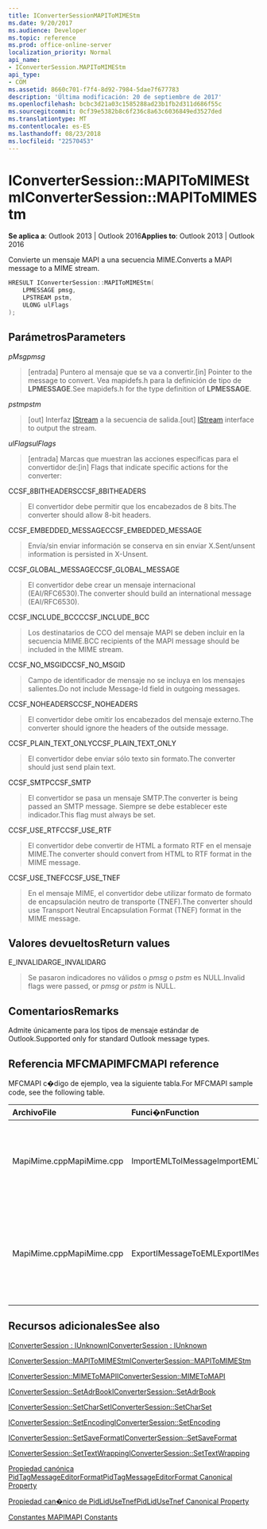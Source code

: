 ```yaml
---
title: IConverterSessionMAPIToMIMEStm
ms.date: 9/20/2017
ms.audience: Developer
ms.topic: reference
ms.prod: office-online-server
localization_priority: Normal
api_name:
- IConverterSession.MAPIToMIMEStm
api_type:
- COM
ms.assetid: 8660c701-f7f4-8d92-7984-5dae7f677783
description: 'Última modificación: 20 de septiembre de 2017'
ms.openlocfilehash: bcbc3d21a03c1585288ad23b1fb2d311d686f55c
ms.sourcegitcommit: 0cf39e5382b8c6f236c8a63c6036849ed3527ded
ms.translationtype: MT
ms.contentlocale: es-ES
ms.lasthandoff: 08/23/2018
ms.locfileid: "22570453"
---
```

# <a name="iconvertersessionmapitomimestm"></a><span data-ttu-id="09567-103">IConverterSession::MAPIToMIMEStm</span><span class="sxs-lookup"><span data-stu-id="09567-103">IConverterSession::MAPIToMIMEStm</span></span>
 
  
<span data-ttu-id="09567-104">**Se aplica a**: Outlook 2013 | Outlook 2016</span><span class="sxs-lookup"><span data-stu-id="09567-104">**Applies to**: Outlook 2013 | Outlook 2016</span></span> 
  
<span data-ttu-id="09567-105">Convierte un mensaje MAPI a una secuencia MIME.</span><span class="sxs-lookup"><span data-stu-id="09567-105">Converts a MAPI message to a MIME stream.</span></span>
  
```cpp
HRESULT IConverterSession::MAPIToMIMEStm( 
    LPMESSAGE pmsg, 
    LPSTREAM pstm, 
    ULONG ulFlags 
);
```

## <a name="parameters"></a><span data-ttu-id="09567-106">Parámetros</span><span class="sxs-lookup"><span data-stu-id="09567-106">Parameters</span></span>

 <span data-ttu-id="09567-107">_pMsg_</span><span class="sxs-lookup"><span data-stu-id="09567-107">_pmsg_</span></span>
  
> <span data-ttu-id="09567-108">[entrada] Puntero al mensaje que se va a convertir.</span><span class="sxs-lookup"><span data-stu-id="09567-108">[in] Pointer to the message to convert.</span></span> <span data-ttu-id="09567-109">Vea mapidefs.h para la definición de tipo de **LPMESSAGE**.</span><span class="sxs-lookup"><span data-stu-id="09567-109">See mapidefs.h for the type definition of **LPMESSAGE**.</span></span>
    
 <span data-ttu-id="09567-110">_pstm_</span><span class="sxs-lookup"><span data-stu-id="09567-110">_pstm_</span></span>
  
> <span data-ttu-id="09567-111">[out] Interfaz [IStream](http://msdn.microsoft.com/en-us/library/aa380034%28VS.85%29.aspx) a la secuencia de salida.</span><span class="sxs-lookup"><span data-stu-id="09567-111">[out] [IStream](http://msdn.microsoft.com/en-us/library/aa380034%28VS.85%29.aspx) interface to output the stream.</span></span> 
    
 <span data-ttu-id="09567-112">_ulFlags_</span><span class="sxs-lookup"><span data-stu-id="09567-112">_ulFlags_</span></span>
  
>  <span data-ttu-id="09567-113">[entrada] Marcas que muestran las acciones específicas para el convertidor de:</span><span class="sxs-lookup"><span data-stu-id="09567-113">[in] Flags that indicate specific actions for the converter:</span></span> 
    
<span data-ttu-id="09567-114">CCSF_8BITHEADERS</span><span class="sxs-lookup"><span data-stu-id="09567-114">CCSF_8BITHEADERS</span></span>
  
> <span data-ttu-id="09567-115">El convertidor debe permitir que los encabezados de 8 bits.</span><span class="sxs-lookup"><span data-stu-id="09567-115">The converter should allow 8-bit headers.</span></span>
    
<span data-ttu-id="09567-116">CCSF_EMBEDDED_MESSAGE</span><span class="sxs-lookup"><span data-stu-id="09567-116">CCSF_EMBEDDED_MESSAGE</span></span>
  
> <span data-ttu-id="09567-117">Envía/sin enviar información se conserva en sin enviar X.</span><span class="sxs-lookup"><span data-stu-id="09567-117">Sent/unsent information is persisted in X-Unsent.</span></span>
    
<span data-ttu-id="09567-118">CCSF_GLOBAL_MESSAGE</span><span class="sxs-lookup"><span data-stu-id="09567-118">CCSF_GLOBAL_MESSAGE</span></span>
  
> <span data-ttu-id="09567-119">El convertidor debe crear un mensaje internacional (EAI/RFC6530).</span><span class="sxs-lookup"><span data-stu-id="09567-119">The converter should build an international message (EAI/RFC6530).</span></span>
    
<span data-ttu-id="09567-120">CCSF_INCLUDE_BCC</span><span class="sxs-lookup"><span data-stu-id="09567-120">CCSF_INCLUDE_BCC</span></span>
  
> <span data-ttu-id="09567-121">Los destinatarios de CCO del mensaje MAPI se deben incluir en la secuencia MIME.</span><span class="sxs-lookup"><span data-stu-id="09567-121">BCC recipients of the MAPI message should be included in the MIME stream.</span></span>
    
<span data-ttu-id="09567-122">CCSF_NO_MSGID</span><span class="sxs-lookup"><span data-stu-id="09567-122">CCSF_NO_MSGID</span></span>
  
> <span data-ttu-id="09567-123">Campo de identificador de mensaje no se incluya en los mensajes salientes.</span><span class="sxs-lookup"><span data-stu-id="09567-123">Do not include Message-Id field in outgoing messages.</span></span>
    
<span data-ttu-id="09567-124">CCSF_NOHEADERS</span><span class="sxs-lookup"><span data-stu-id="09567-124">CCSF_NOHEADERS</span></span>
  
> <span data-ttu-id="09567-125">El convertidor debe omitir los encabezados del mensaje externo.</span><span class="sxs-lookup"><span data-stu-id="09567-125">The converter should ignore the headers of the outside message.</span></span>
    
<span data-ttu-id="09567-126">CCSF_PLAIN_TEXT_ONLY</span><span class="sxs-lookup"><span data-stu-id="09567-126">CCSF_PLAIN_TEXT_ONLY</span></span>
  
> <span data-ttu-id="09567-127">El convertidor debe enviar sólo texto sin formato.</span><span class="sxs-lookup"><span data-stu-id="09567-127">The converter should just send plain text.</span></span>
    
<span data-ttu-id="09567-128">CCSF_SMTP</span><span class="sxs-lookup"><span data-stu-id="09567-128">CCSF_SMTP</span></span>
  
> <span data-ttu-id="09567-129">El convertidor se pasa un mensaje SMTP.</span><span class="sxs-lookup"><span data-stu-id="09567-129">The converter is being passed an SMTP message.</span></span> <span data-ttu-id="09567-130">Siempre se debe establecer este indicador.</span><span class="sxs-lookup"><span data-stu-id="09567-130">This flag must always be set.</span></span>
    
<span data-ttu-id="09567-131">CCSF_USE_RTF</span><span class="sxs-lookup"><span data-stu-id="09567-131">CCSF_USE_RTF</span></span>
  
> <span data-ttu-id="09567-132">El convertidor debe convertir de HTML a formato RTF en el mensaje MIME.</span><span class="sxs-lookup"><span data-stu-id="09567-132">The converter should convert from HTML to RTF format in the MIME message.</span></span>
    
<span data-ttu-id="09567-133">CCSF_USE_TNEF</span><span class="sxs-lookup"><span data-stu-id="09567-133">CCSF_USE_TNEF</span></span>
  
> <span data-ttu-id="09567-134">En el mensaje MIME, el convertidor debe utilizar formato de formato de encapsulación neutro de transporte (TNEF).</span><span class="sxs-lookup"><span data-stu-id="09567-134">The converter should use Transport Neutral Encapsulation Format (TNEF) format in the MIME message.</span></span>
    
## <a name="return-values"></a><span data-ttu-id="09567-135">Valores devueltos</span><span class="sxs-lookup"><span data-stu-id="09567-135">Return values</span></span>

<span data-ttu-id="09567-136">E_INVALIDARG</span><span class="sxs-lookup"><span data-stu-id="09567-136">E_INVALIDARG</span></span>
  
> <span data-ttu-id="09567-137">Se pasaron indicadores no válidos o *pmsg* o *pstm* es NULL.</span><span class="sxs-lookup"><span data-stu-id="09567-137">Invalid flags were passed, or  *pmsg*  or  *pstm*  is NULL.</span></span> 
    
## <a name="remarks"></a><span data-ttu-id="09567-138">Comentarios</span><span class="sxs-lookup"><span data-stu-id="09567-138">Remarks</span></span>

<span data-ttu-id="09567-139">Admite únicamente para los tipos de mensaje estándar de Outlook.</span><span class="sxs-lookup"><span data-stu-id="09567-139">Supported only for standard Outlook message types.</span></span>
  
## <a name="mfcmapi-reference"></a><span data-ttu-id="09567-140">Referencia MFCMAPI</span><span class="sxs-lookup"><span data-stu-id="09567-140">MFCMAPI reference</span></span>

<span data-ttu-id="09567-141">MFCMAPI c�digo de ejemplo, vea la siguiente tabla.</span><span class="sxs-lookup"><span data-stu-id="09567-141">For MFCMAPI sample code, see the following table.</span></span>
  
|<span data-ttu-id="09567-142">**Archivo**</span><span class="sxs-lookup"><span data-stu-id="09567-142">**File**</span></span>|<span data-ttu-id="09567-143">**Funci�n**</span><span class="sxs-lookup"><span data-stu-id="09567-143">**Function**</span></span>|<span data-ttu-id="09567-144">**Comentario**</span><span class="sxs-lookup"><span data-stu-id="09567-144">**Comment**</span></span>|
|:-----|:-----|:-----|
|<span data-ttu-id="09567-145">MapiMime.cpp</span><span class="sxs-lookup"><span data-stu-id="09567-145">MapiMime.cpp</span></span>  <br/> |<span data-ttu-id="09567-146">ImportEMLToIMessage</span><span class="sxs-lookup"><span data-stu-id="09567-146">ImportEMLToIMessage</span></span>  <br/> |<span data-ttu-id="09567-147">MFCMAPI utiliza MimeToMAPI para convertir un archivo EML en un mensaje MAPI.</span><span class="sxs-lookup"><span data-stu-id="09567-147">MFCMAPI uses MimeToMAPI to convert an EML file to a MAPI message.</span></span>  <br/> |
|<span data-ttu-id="09567-148">MapiMime.cpp</span><span class="sxs-lookup"><span data-stu-id="09567-148">MapiMime.cpp</span></span>  <br/> |<span data-ttu-id="09567-149">ExportIMessageToEML</span><span class="sxs-lookup"><span data-stu-id="09567-149">ExportIMessageToEML</span></span>  <br/> |<span data-ttu-id="09567-150">MFCMAPI utiliza MAPIToMIMEStm para convertir un mensaje MAPI en un archivo EML.</span><span class="sxs-lookup"><span data-stu-id="09567-150">MFCMAPI uses MAPIToMIMEStm to convert a MAPI message to an EML file.</span></span>  <br/> |
   
## <a name="see-also"></a><span data-ttu-id="09567-151">Recursos adicionales</span><span class="sxs-lookup"><span data-stu-id="09567-151">See also</span></span>



[<span data-ttu-id="09567-152">IConverterSession : IUnknown</span><span class="sxs-lookup"><span data-stu-id="09567-152">IConverterSession : IUnknown</span></span>](iconvertersessioniunknown.md)
  
[<span data-ttu-id="09567-153">IConverterSession::MAPIToMIMEStm</span><span class="sxs-lookup"><span data-stu-id="09567-153">IConverterSession::MAPIToMIMEStm</span></span>](iconvertersession-mapitomimestm.md)
  
[<span data-ttu-id="09567-154">IConverterSession::MIMEToMAPI</span><span class="sxs-lookup"><span data-stu-id="09567-154">IConverterSession::MIMEToMAPI</span></span>](iconvertersession-mimetomapi.md)
  
[<span data-ttu-id="09567-155">IConverterSession::SetAdrBook</span><span class="sxs-lookup"><span data-stu-id="09567-155">IConverterSession::SetAdrBook</span></span>](iconvertersession-setadrbook.md)
  
[<span data-ttu-id="09567-156">IConverterSession::SetCharSet</span><span class="sxs-lookup"><span data-stu-id="09567-156">IConverterSession::SetCharSet</span></span>](iconvertersession-setcharset.md)
  
[<span data-ttu-id="09567-157">IConverterSession::SetEncoding</span><span class="sxs-lookup"><span data-stu-id="09567-157">IConverterSession::SetEncoding</span></span>](iconvertersession-setencoding.md)
  
[<span data-ttu-id="09567-158">IConverterSession::SetSaveFormat</span><span class="sxs-lookup"><span data-stu-id="09567-158">IConverterSession::SetSaveFormat</span></span>](iconvertersession-setsaveformat.md)
  
[<span data-ttu-id="09567-159">IConverterSession::SetTextWrapping</span><span class="sxs-lookup"><span data-stu-id="09567-159">IConverterSession::SetTextWrapping</span></span>](iconvertersession-settextwrapping.md)
  
[<span data-ttu-id="09567-160">Propiedad canónica PidTagMessageEditorFormat</span><span class="sxs-lookup"><span data-stu-id="09567-160">PidTagMessageEditorFormat Canonical Property</span></span>](pidtagmessageeditorformat-canonical-property.md)
  
[<span data-ttu-id="09567-161">Propiedad can�nico de PidLidUseTnef</span><span class="sxs-lookup"><span data-stu-id="09567-161">PidLidUseTnef Canonical Property</span></span>](pidlidusetnef-canonical-property.md)


[<span data-ttu-id="09567-162">Constantes MAPI</span><span class="sxs-lookup"><span data-stu-id="09567-162">MAPI Constants</span></span>](mapi-constants.md)

